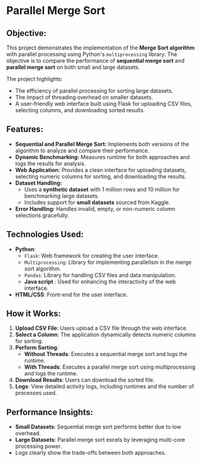 # Parallel Merge Sort 
## Objective:
This project demonstrates the implementation of the **Merge Sort algorithm** with parallel processing using Python's `multiprocessing` library. The objective is to compare the performance of **sequential merge sort** and **parallel merge sort** on both small and large datasets. 

The project highlights:
- The efficiency of parallel processing for sorting large datasets.
- The impact of threading overhead on smaller datasets.
- A user-friendly web interface built using Flask for uploading CSV files, selecting columns, and downloading sorted results.

## Features:
- **Sequential and Parallel Merge Sort:** Implements both versions of the algorithm to analyze and compare their performance.
- **Dynamic Benchmarking:** Measures runtime for both approaches and logs the results for analysis.
- **Web Application:** Provides a clean interface for uploading datasets, selecting numeric columns for sorting, and downloading the results.
- **Dataset Handling:** 
  - Uses a **synthetic dataset** with 1 million rows and 10 million for benchmarking large datasets.
  - Includes support for **small datasets** sourced from Kaggle.
- **Error Handling:** Handles invalid, empty, or non-numeric column selections gracefully.

## Technologies Used:
- **Python**:
  - `Flask`: Web framework for creating the user interface.
  - `Multiprocessing`: Library for implementing parallelism in the merge sort algorithm.
  - `Pandas`: Library for handling CSV files and data manipulation.
  - **Java script** : Used for enhancing the interactivity of the web interface.
- **HTML/CSS**: Front-end for the user interface.

## How it Works:
1. **Upload CSV File**: Users upload a CSV file through the web interface.
2. **Select a Column**: The application dynamically detects numeric columns for sorting.
3. **Perform Sorting**:
   - **Without Threads**: Executes a sequential merge sort and logs the runtime.
   - **With Threads**: Executes a parallel merge sort using multiprocessing and logs the runtime.
4. **Download Results**: Users can download the sorted file.
5. **Logs**: View detailed activity logs, including runtimes and the number of processes used.

## Performance Insights:
- **Small Datasets**: Sequential merge sort performs better due to low overhead.
- **Large Datasets**: Parallel merge sort excels by leveraging multi-core processing power.
- Logs clearly show the trade-offs between both approaches.
